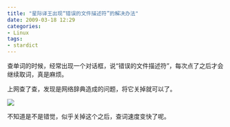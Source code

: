 ```yaml
---
title: "星际译王出现“错误的文件描述符”的解决办法"
date: 2009-03-18 12:29
categories:
- Linux
tags:
- stardict
---
```


查单词的时候，经常出现一个对话框，说“错误的文件描述符”，每次点了之后才会继续取词，真是麻烦。

上网查了查，发现是网络辞典造成的问题，将它关掉就可以了。

![](http://lh4.ggpht.com/_6pI9N0iQzXE/ScDq27AkT9I/AAAAAAAAAGM/v1DEqmgCKE4/startdict_preference.png?imgmax=800)

不知道是不是错觉，似乎关掉这个之后，查词速度变快了呢。

